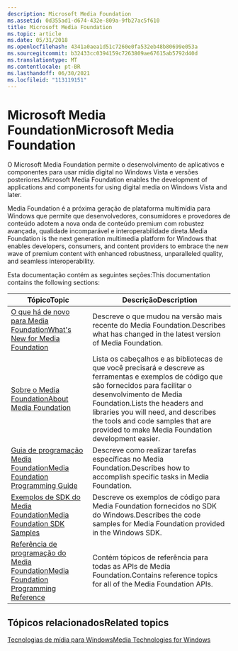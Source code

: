 ```yaml
---
description: Microsoft Media Foundation
ms.assetid: 0d355ad1-d674-432e-809a-9fb27ac5f610
title: Microsoft Media Foundation
ms.topic: article
ms.date: 05/31/2018
ms.openlocfilehash: 4341a0aea1d51c7260e0fa532eb48b80699e053a
ms.sourcegitcommit: b32433cc0394159c7263809ae67615ab5792d40d
ms.translationtype: MT
ms.contentlocale: pt-BR
ms.lasthandoff: 06/30/2021
ms.locfileid: "113119151"
---
```

# <a name="microsoft-media-foundation"></a><span data-ttu-id="c8dc0-103">Microsoft Media Foundation</span><span class="sxs-lookup"><span data-stu-id="c8dc0-103">Microsoft Media Foundation</span></span>

<span data-ttu-id="c8dc0-104">O Microsoft Media Foundation permite o desenvolvimento de aplicativos e componentes para usar mídia digital no Windows Vista e versões posteriores.</span><span class="sxs-lookup"><span data-stu-id="c8dc0-104">Microsoft Media Foundation enables the development of applications and components for using digital media on Windows Vista and later.</span></span>

<span data-ttu-id="c8dc0-105">Media Foundation é a próxima geração de plataforma multimídia para Windows que permite que desenvolvedores, consumidores e provedores de conteúdo adotem a nova onda de conteúdo premium com robustez avançada, qualidade incomparável e interoperabilidade direta.</span><span class="sxs-lookup"><span data-stu-id="c8dc0-105">Media Foundation is the next generation multimedia platform for Windows that enables developers, consumers, and content providers to embrace the new wave of premium content with enhanced robustness, unparalleled quality, and seamless interoperability.</span></span>

<span data-ttu-id="c8dc0-106">Esta documentação contém as seguintes seções:</span><span class="sxs-lookup"><span data-stu-id="c8dc0-106">This documentation contains the following sections:</span></span>



| <span data-ttu-id="c8dc0-107">Tópico</span><span class="sxs-lookup"><span data-stu-id="c8dc0-107">Topic</span></span>                                                                                     | <span data-ttu-id="c8dc0-108">Descrição</span><span class="sxs-lookup"><span data-stu-id="c8dc0-108">Description</span></span>                                                                                                                                                       |
|--------------------------------------------------------------------------------------|--------------------------------------------------------------------------------------------------------------------------------------------------------|
| [<span data-ttu-id="c8dc0-109">O que há de novo para Media Foundation</span><span class="sxs-lookup"><span data-stu-id="c8dc0-109">What's New for Media Foundation</span></span>](whats-new-for-media-foundation.md)                | <span data-ttu-id="c8dc0-110">Descreve o que mudou na versão mais recente do Media Foundation.</span><span class="sxs-lookup"><span data-stu-id="c8dc0-110">Describes what has changed in the latest version of Media Foundation.</span></span>                                                                                  |
| [<span data-ttu-id="c8dc0-111">Sobre o Media Foundation</span><span class="sxs-lookup"><span data-stu-id="c8dc0-111">About Media Foundation</span></span>](about-the-media-foundation-sdk.md)                         | <span data-ttu-id="c8dc0-112">Lista os cabeçalhos e as bibliotecas de que você precisará e descreve as ferramentas e exemplos de código que são fornecidos para facilitar o desenvolvimento de Media Foundation.</span><span class="sxs-lookup"><span data-stu-id="c8dc0-112">Lists the headers and libraries you will need, and describes the tools and code samples that are provided to make Media Foundation development easier.</span></span> |
| [<span data-ttu-id="c8dc0-113">Guia de programação Media Foundation</span><span class="sxs-lookup"><span data-stu-id="c8dc0-113">Media Foundation Programming Guide</span></span>](media-foundation-programming-guide.md)         | <span data-ttu-id="c8dc0-114">Descreve como realizar tarefas específicas no Media Foundation.</span><span class="sxs-lookup"><span data-stu-id="c8dc0-114">Describes how to accomplish specific tasks in Media Foundation.</span></span>                                                                                        |
| [<span data-ttu-id="c8dc0-115">Exemplos de SDK do Media Foundation</span><span class="sxs-lookup"><span data-stu-id="c8dc0-115">Media Foundation SDK Samples</span></span>](media-foundation-sdk-samples.md)                     | <span data-ttu-id="c8dc0-116">Descreve os exemplos de código para Media Foundation fornecidos no SDK do Windows.</span><span class="sxs-lookup"><span data-stu-id="c8dc0-116">Describes the code samples for Media Foundation provided in the Windows SDK.</span></span>                                                                           |
| [<span data-ttu-id="c8dc0-117">Referência de programação do Media Foundation</span><span class="sxs-lookup"><span data-stu-id="c8dc0-117">Media Foundation Programming Reference</span></span>](media-foundation-programming-reference.md) | <span data-ttu-id="c8dc0-118">Contém tópicos de referência para todas as APIs de Media Foundation.</span><span class="sxs-lookup"><span data-stu-id="c8dc0-118">Contains reference topics for all of the Media Foundation APIs.</span></span>                                                                                        |



 

## <a name="related-topics"></a><span data-ttu-id="c8dc0-119">Tópicos relacionados</span><span class="sxs-lookup"><span data-stu-id="c8dc0-119">Related topics</span></span>

<dl> <dt>

<span data-ttu-id="c8dc0-120">[Tecnologias de mídia para Windows](/previous-versions/bg125389(v=msdn.10))</span><span class="sxs-lookup"><span data-stu-id="c8dc0-120">[Media Technologies for Windows](/previous-versions/bg125389(v=msdn.10))</span></span>
</dt> </dl>

 

 
